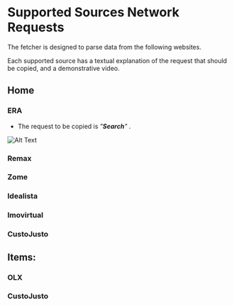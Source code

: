 # Supported Sources Network Requests

The fetcher is designed to parse data from the following websites.

Each supported source has a textual explanation of the request that should be copied, and a demonstrative video.

## Home

### ERA

* The request to be copied is _"**Search**"_ .

![Alt Text](./resources/era_720.gif)

### Remax

### Zome

### Idealista

### Imovirtual

### CustoJusto

## Items:

### OLX

### CustoJusto